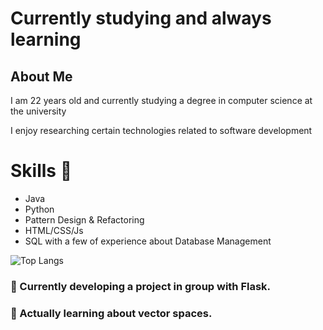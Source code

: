 # Currently studying and always learning

## About Me  
I am 22 years old and currently studying a degree in computer science at the university

I enjoy researching certain technologies related to software development

# Skills 🧰 

- Java
- Python
- Pattern Design & Refactoring
- HTML/CSS/Js
- SQL with a few of experience about Database Management


![Top Langs](https://github-readme-stats.vercel.app/api/top-langs/?username=JJuanvolpe&hide_progress=true)

<!--
**JJuanVolpe/JJUANVOLPE** is a ✨ _special_ ✨ repository because its `README.md` (this file) appears on your GitHub profile.

Here are some ideas to get you started:

- 👯 I’m looking to collaborate on ...
- 🤔 I’m looking for help with ...
- 💬 Ask me about ...
- 📫 How to reach me: ...
- 😄 Pronouns: ...
- ⚡ Fun fact: ...
-->


### 🔭 Currently developing a project in group with Flask.

### 🌱 Actually learning about vector spaces.
